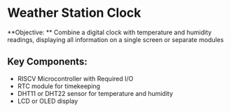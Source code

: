 # Weather Station Clock

**Objective: ** Combine a digital clock with temperature and humidity readings, displaying all information on a single screen or separate modules

## Key Components:

+ RISCV Microcontroller with Required  I/O
+ RTC module for timekeeping
+ DHT11 or DHT22 sensor for temperature and humidity
+ LCD or OLED display
